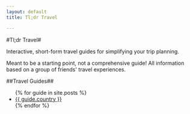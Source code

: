 ```yaml
---
layout: default
title: Tl;dr Travel

---
```


#Tl;dr Travel#

Interactive, short-form travel guides for simplifying your trip planning.

Meant to be a starting point, not a comprehensive guide! All information based 
on a group of friends' travel experiences.

##Travel Guides##

<ul>
  {% for guide in site.posts %}
  <li>
    <a href="{{ guide.url }}">
      {{ guide.country }}
    </a>
  </li>
  {% endfor %}
</ul>

